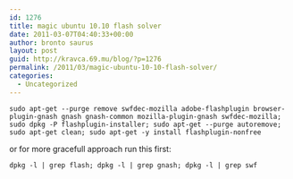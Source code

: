 ```yaml
---
id: 1276
title: magic ubuntu 10.10 flash solver
date: 2011-03-07T04:40:33+00:00
author: bronto saurus
layout: post
guid: http://kravca.69.mu/blog/?p=1276
permalink: /2011/03/magic-ubuntu-10-10-flash-solver/
categories:
  - Uncategorized
---
```

`sudo apt-get --purge remove swfdec-mozilla adobe-flashplugin browser-plugin-gnash gnash gnash-common mozilla-plugin-gnash swfdec-mozilla; sudo dpkg -P flashplugin-installer; sudo apt-get --purge autoremove; sudo apt-get clean; sudo apt-get -y install flashplugin-nonfree`

or for more gracefull approach run this first:
  
`dpkg -l | grep flash; dpkg -l | grep gnash; dpkg -l | grep swf`